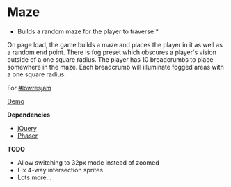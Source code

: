 Maze
====

* Builds a random maze for the player to traverse *

On page load, the game builds a maze and places the player in it as well as a random end point. There is fog preset which obscures a player's vision outside of a one square radius. The player has 10 breadcrumbs to place somewhere in the maze. Each breadcrumb will illuminate fogged areas with a one square radius.

For [#lowresjam](http://jams.gamejolt.io/lowrezjam2014)

[Demo](http://amarriner.com/maze)

**Dependencies**
 * [jQuery](http://jquery.com/)
 * [Phaser](http://phaser.io/)
 
**TODO**
 * Allow switching to 32px mode instead of zoomed
 * Fix 4-way intersection sprites
 * Lots more...